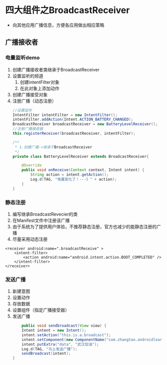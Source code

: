 # 四大组件之BroadcastReceiver

- 向其他应用广播信息，方便各应用做出相应策略

## 广播接收者

### 电量监听demo
1. 创建广播接收者类继承于BroadcastReceiver
2. 设置监听的频道
    1. 创建intentFilter对象
    2. 在此对象上添加动作
3. 创建广播接受对象
4. 注册广播（动态注册）
    ```java
    //设置监听
    IntentFilter intentFilter = new IntentFilter();
    intentFilter.addAction(Intent.ACTION_BATTERY_CHANGED);
    BroadcastReceiver broadcastReceiver = new BatteryLevelReceiver();
    //注册广播接收器
    this.registerReceiver(broadcastReceiver, intentFilter);

    /**
     * 1.创建广播->继承于BroadcastReceiver
     */
    private class BatteryLevelReceiver extends BroadcastReceiver{

        @Override
        public void onReceive(Context context, Intent intent) {
            String action = intent.getAction();
            Log.d(TAG, "电量变化了！---》" + action);
        }
    }
    ```
### 静态注册
1. 编写继承BroadcastRevecier的类
2. 在Manifest文件中注册该广播
3. 由于系统为了提供用户体验，不推荐静态注册，官方也减少的能静态注册的广播
4. 尽量采用动态注册
```
<receiver android:name=".broadcastReceive" >
    <intent-filter>
        <action android:name="android.intent.action.BOOT_COMPLETED" />
    </intent-filter>
</receiver>
```

### 发送广播
1. 新建意图
2. 设置动作
3. 存放数据
4. 设置组件（指定广播接受器）
5. 发送广播
    ```java
        public void sendbroadcast(View view) {
        Intent intent = new Intent();
        intent.setAction("this.is.a.broadcast");
        intent.setComponent(new ComponentName("com.zhangtao.androidlearndemo","com.zhangtao.androidlearndemo.broadcastReceive"));
        intent.putExtra("data", "武汉加油");
        Log.d(TAG, "马上发送广播");
        sendBroadcast(intent);
    }
    ```


